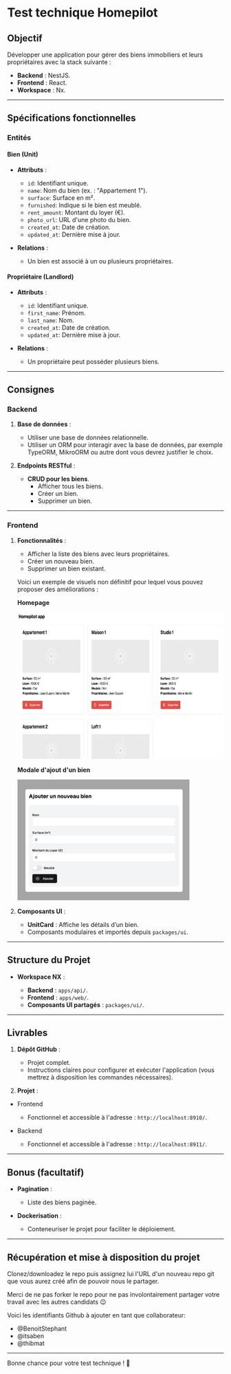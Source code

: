 # **Test technique Homepilot**

## **Objectif**

Développer une application pour gérer des biens immobiliers et leurs propriétaires avec la stack suivante :

- **Backend** : NestJS.
- **Frontend** : React.
- **Workspace** : Nx.

---

## **Spécifications fonctionnelles**

### **Entités**

#### **Bien (Unit)**

- **Attributs** :

  - `id`: Identifiant unique.
  - `name`: Nom du bien (ex. : "Appartement 1").
  - `surface`: Surface en m².
  - `furnished`: Indique si le bien est meublé.
  - `rent_amount`: Montant du loyer (€).
  - `photo_url`: URL d'une photo du bien.
  - `created_at`: Date de création.
  - `updated_at`: Dernière mise à jour.

- **Relations** :
  - Un bien est associé à un ou plusieurs propriétaires.

#### **Propriétaire (Landlord)**

- **Attributs** :

  - `id`: Identifiant unique.
  - `first_name`: Prénom.
  - `last_name`: Nom.
  - `created_at`: Date de création.
  - `updated_at`: Dernière mise à jour.

- **Relations** :
  - Un propriétaire peut posséder plusieurs biens.

---

## **Consignes**

### **Backend**

1. **Base de données** :

   - Utiliser une base de données relationnelle.
   - Utiliser un ORM pour interagir avec la base de données, par exemple TypeORM, MikroORM ou autre dont vous devrez justifier le choix.

2. **Endpoints RESTful** :

   - **CRUD pour les biens**.
     - Afficher tous les biens.
     - Créer un bien.
     - Supprimer un bien.

---

### **Frontend**

1. **Fonctionnalités** :

   - Afficher la liste des biens avec leurs propriétaires.
   - Créer un nouveau bien.
   - Supprimer un bien existant.

   Voici un exemple de visuels non définitif pour lequel vous pouvez proposer des améliorations :

   **Homepage**

   <img src="screens/01-all-units.png" alt="01-all-units.png" style="width:640px;height:340px;">

   **Modale d'ajout d'un bien**

   <img src="screens/02-add-unit.png" alt="02-add-unit.png" style="width:400px;height:280px;">

2. **Composants UI** :

   - **UnitCard** : Affiche les détails d’un bien.
   - Composants modulaires et importés depuis `packages/ui`.

---

## **Structure du Projet**

- **Workspace NX** :

  - **Backend** : `apps/api/`.
  - **Frontend** : `apps/web/`.
  - **Composants UI partagés** : `packages/ui/`.

---

## **Livrables**

1. **Dépôt GitHub** :

   - Projet complet.
   - Instructions claires pour configurer et exécuter l'application (vous mettrez à disposition les commandes nécessaires).

2. **Projet** :

- Frontend

  - Fonctionnel et accessible à l'adresse : `http://localhost:8910/`.

- Backend

  - Fonctionnel et accessible à l'adresse : `http://localhost:8911/`.

---

## **Bonus (facultatif)**

- **Pagination** :

  - Liste des biens paginée.

- **Dockerisation** :

  - Conteneuriser le projet pour faciliter le déploiement.

---

## **Récupération et mise à disposition du projet**

Clonez/downloadez le repo puis assignez lui l'URL d'un nouveau repo git que vous aurez créé afin de pouvoir nous le partager.

Merci de ne pas forker le repo pour ne pas involontairement partager votre travail avec les autres candidats 😉

Voici les identifiants Github à ajouter en tant que collaborateur:

- @BenoitStephant
- @itsaben
- @thibmat

---

Bonne chance pour votre test technique ! 🐣
